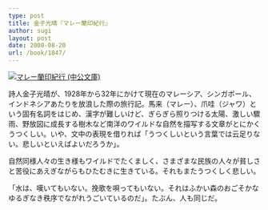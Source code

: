 ```yaml
---
type: post
title: 金子光晴『マレー蘭印紀行』
author: sugi
layout: post
date: 2008-08-20
url: /book/1847/
---
```

<a href="http://www.amazon.co.jp/exec/obidos/ASIN/4122044480/chezsugi-22/ref=nosim/" onclick="_gaq.push(['_trackEvent', 'outbound-article', 'http://www.amazon.co.jp/exec/obidos/ASIN/4122044480/chezsugi-22/ref=nosim/', '']);" name="amazletlink" target="_blank"><img src="http://i1.wp.com/ecx.images-amazon.com/images/I/41G1424YP8L._SL160_.jpg?w=660" alt="マレー蘭印紀行 (中公文庫)" class="alignleft" data-recalc-dims="1" /></a>

詩人金子光晴が、1928年から32年にかけて現在のマレーシア、シンガポール、インドネシアあたりを放浪した際の旅行記。馬来（マレー）、爪哇（ジャワ）という固有名詞をはじめ、漢字が難しいけど、ぎらぎら照りつける太陽、激しい驟雨、野放図に成長する樹木など南洋のワイルドな自然を描写する文章がとにかくうつくしい。いや、文中の表現を借りれば「うつくしいという言葉では云足りない。悲しいといえばよいだろうか」。

自然同様人々の生き様もワイルドでたくましく、さまざまな民族の人々が貧しさと苦役にあえぎながらもひたむきに生きている。それもまたうつくしく悲しい。

「水は、嘆いてもいない。挽歌を唄ってもいない。それはふかい森のおごそかなゆるぎなき秩序でながれうごいているのだ」。たぶん、人も同じだ。

